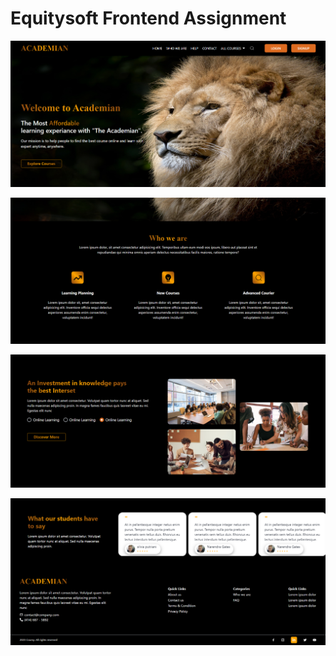# Equitysoft Frontend Assignment

![Poster Image](https://github.com/vinaykumar7580/equitysoft-frontend/blob/main/react-app/public/equitysoftposter.png?raw=true)

![Learning Planing Image](https://github.com/vinaykumar7580/equitysoft-frontend/blob/main/react-app/public/equitysoftsecond.png?raw=true)

![Investment Image](https://github.com/vinaykumar7580/equitysoft-frontend/blob/main/react-app/public/equitysoftthird.png?raw=true)

![Footer Image](https://github.com/vinaykumar7580/equitysoft-frontend/blob/main/react-app/public/equitysoftlast.png?raw=true)